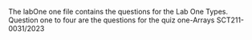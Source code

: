 The labOne one file contains the questions for the Lab One Types.   
Question one to four are the questions for the quiz one-Arrays
SCT211-0031/2023
